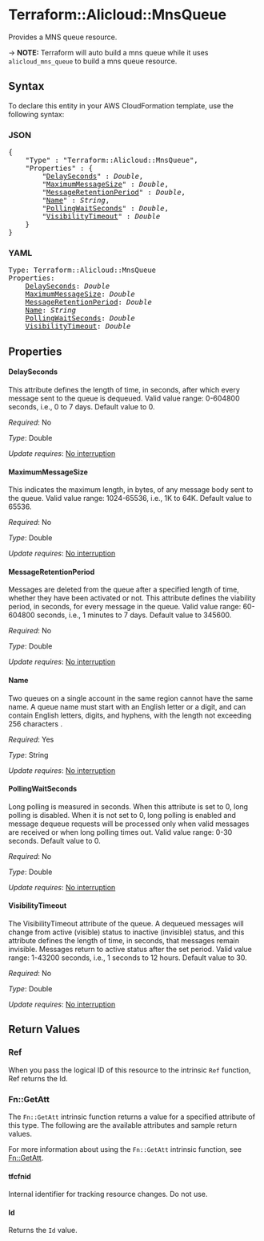 # Terraform::Alicloud::MnsQueue

Provides a MNS queue resource.

-> **NOTE:** Terraform will auto build a mns queue  while it uses `alicloud_mns_queue` to build a mns queue resource.

## Syntax

To declare this entity in your AWS CloudFormation template, use the following syntax:

### JSON

<pre>
{
    "Type" : "Terraform::Alicloud::MnsQueue",
    "Properties" : {
        "<a href="#delayseconds" title="DelaySeconds">DelaySeconds</a>" : <i>Double</i>,
        "<a href="#maximummessagesize" title="MaximumMessageSize">MaximumMessageSize</a>" : <i>Double</i>,
        "<a href="#messageretentionperiod" title="MessageRetentionPeriod">MessageRetentionPeriod</a>" : <i>Double</i>,
        "<a href="#name" title="Name">Name</a>" : <i>String</i>,
        "<a href="#pollingwaitseconds" title="PollingWaitSeconds">PollingWaitSeconds</a>" : <i>Double</i>,
        "<a href="#visibilitytimeout" title="VisibilityTimeout">VisibilityTimeout</a>" : <i>Double</i>
    }
}
</pre>

### YAML

<pre>
Type: Terraform::Alicloud::MnsQueue
Properties:
    <a href="#delayseconds" title="DelaySeconds">DelaySeconds</a>: <i>Double</i>
    <a href="#maximummessagesize" title="MaximumMessageSize">MaximumMessageSize</a>: <i>Double</i>
    <a href="#messageretentionperiod" title="MessageRetentionPeriod">MessageRetentionPeriod</a>: <i>Double</i>
    <a href="#name" title="Name">Name</a>: <i>String</i>
    <a href="#pollingwaitseconds" title="PollingWaitSeconds">PollingWaitSeconds</a>: <i>Double</i>
    <a href="#visibilitytimeout" title="VisibilityTimeout">VisibilityTimeout</a>: <i>Double</i>
</pre>

## Properties

#### DelaySeconds

This attribute defines the length of time, in seconds, after which every message sent to the queue is dequeued. Valid value range: 0-604800 seconds, i.e., 0 to 7 days. Default value to 0.

_Required_: No

_Type_: Double

_Update requires_: [No interruption](https://docs.aws.amazon.com/AWSCloudFormation/latest/UserGuide/using-cfn-updating-stacks-update-behaviors.html#update-no-interrupt)

#### MaximumMessageSize

This indicates the maximum length, in bytes, of any message body sent to the queue. Valid value range: 1024-65536, i.e., 1K to 64K. Default value to 65536.

_Required_: No

_Type_: Double

_Update requires_: [No interruption](https://docs.aws.amazon.com/AWSCloudFormation/latest/UserGuide/using-cfn-updating-stacks-update-behaviors.html#update-no-interrupt)

#### MessageRetentionPeriod

Messages are deleted from the queue after a specified length of time, whether they have been activated or not. This attribute defines the viability period, in seconds, for every message in the queue. Valid value range: 60-604800 seconds, i.e., 1 minutes to 7 days. Default value to 345600.

_Required_: No

_Type_: Double

_Update requires_: [No interruption](https://docs.aws.amazon.com/AWSCloudFormation/latest/UserGuide/using-cfn-updating-stacks-update-behaviors.html#update-no-interrupt)

#### Name

Two queues on a single account in the same region cannot have the same name. A queue name must start with an English letter or a digit, and can contain English letters, digits, and hyphens, with the length not exceeding 256 characters .

_Required_: Yes

_Type_: String

_Update requires_: [No interruption](https://docs.aws.amazon.com/AWSCloudFormation/latest/UserGuide/using-cfn-updating-stacks-update-behaviors.html#update-no-interrupt)

#### PollingWaitSeconds

Long polling is measured in seconds. When this attribute is set to 0, long polling is disabled. When it is not set to 0, long polling is enabled and message dequeue requests will be processed only when valid messages are received or when long polling times out. Valid value range: 0-30 seconds. Default value to 0.

_Required_: No

_Type_: Double

_Update requires_: [No interruption](https://docs.aws.amazon.com/AWSCloudFormation/latest/UserGuide/using-cfn-updating-stacks-update-behaviors.html#update-no-interrupt)

#### VisibilityTimeout

The VisibilityTimeout attribute of the queue. A dequeued messages will change from active (visible) status to inactive (invisible) status, and this attribute defines the length of time, in seconds, that messages remain invisible. Messages return to active status after the set period. Valid value range: 1-43200 seconds, i.e., 1 seconds to 12 hours. Default value to 30.

_Required_: No

_Type_: Double

_Update requires_: [No interruption](https://docs.aws.amazon.com/AWSCloudFormation/latest/UserGuide/using-cfn-updating-stacks-update-behaviors.html#update-no-interrupt)

## Return Values

### Ref

When you pass the logical ID of this resource to the intrinsic `Ref` function, Ref returns the Id.

### Fn::GetAtt

The `Fn::GetAtt` intrinsic function returns a value for a specified attribute of this type. The following are the available attributes and sample return values.

For more information about using the `Fn::GetAtt` intrinsic function, see [Fn::GetAtt](https://docs.aws.amazon.com/AWSCloudFormation/latest/UserGuide/intrinsic-function-reference-getatt.html).

#### tfcfnid

Internal identifier for tracking resource changes. Do not use.

#### Id

Returns the <code>Id</code> value.

